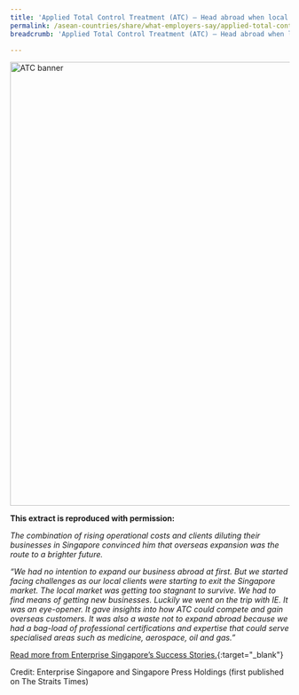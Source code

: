 ```yaml
---
title: 'Applied Total Control Treatment (ATC) – Head abroad when local customer base dries up'
permalink: /asean-countries/share/what-employers-say/applied-total-control-treatment/
breadcrumb: 'Applied Total Control Treatment (ATC) – Head abroad when local customer base dries up'

---
```



<img src="\images\asean-employers\ATC-banner.jpg" alt="ATC banner" style="width:800px;" />

**This extract is reproduced with permission:**

*The combination of rising operational costs and clients diluting their businesses in Singapore convinced him that overseas expansion was the route to a brighter future.*

*“We had no intention to expand our business abroad at first. But we started facing challenges as our local clients were starting to exit the Singapore market. The local market was getting too stagnant to survive. We had to find means of getting new businesses. Luckily we went on the trip with IE. It was an eye-opener. It gave insights into how ATC could compete and gain overseas customers. It was also a waste not to expand abroad because we had a bag-load of professional certifications and expertise that could serve specialised areas such as medicine, aerospace, oil and gas.”*

[Read more from Enterprise Singapore’s Success Stories.](https://ie.enterprisesg.gov.sg/Venture-Overseas/Browse-By-Market/Asia-Pacific/Malaysia/Success-Stories/cs/Success-Stories/Head-abroad-when-local-customer-base-dries-up){:target="_blank"}

Credit: Enterprise Singapore and Singapore Press Holdings (first published on The Straits Times)